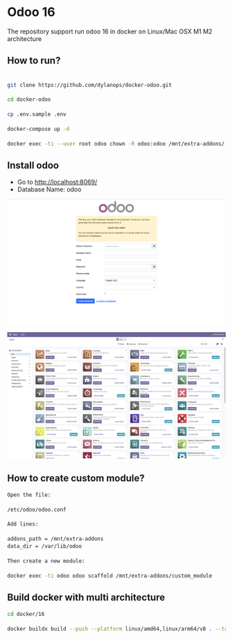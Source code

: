 # Odoo 16

The repository support run odoo 16 in docker on Linux/Mac OSX M1 M2 architecture

## How to run?

```bash

git clone https://github.com/dylanops/docker-odoo.git

cd docker-odoo

cp .env.sample .env

docker-compose up -d

docker exec -ti --user root odoo chown -R odoo:odoo /mnt/extra-addons/ var/lib/odoo/

```

## Install odoo

* Go to [http://localhost:8069/](http://localhost:8069/)
* Database Name: odoo

![odoo 15](./img/step1.png)

![odoo 15](./img/step2.png)

## How to create custom module?

```bash
Open the file:

/etc/odoo/odoo.conf

Add lines:

addons_path = /mnt/extra-addons
data_dir = /var/lib/odoo
  
Then create a new module:

docker exec -ti odoo odoo scaffold /mnt/extra-addons/custom_module
```

## Build docker with multi architecture

```bash
cd docker/16

docker buildx build --push --platform linux/amd64,linux/arm64/v8 . --tag dylanops/odoo:16
```
